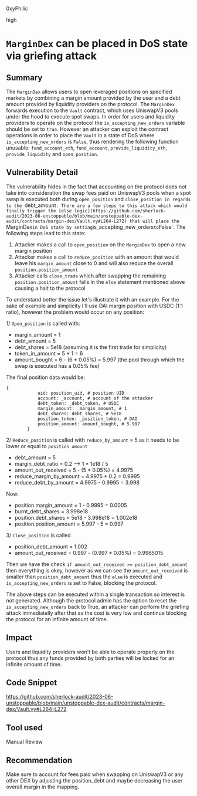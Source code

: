 0xyPhilic

high

# `MarginDex` can be placed in DoS state via griefing attack

## Summary

The `MarginDex` allows users to open leveraged positions on specified markets by combining a margin amount provided by the user and a debt amount provided by liquidity providers on the protocol. The `MarginDex` forwards execution to the `Vault` contract, which uses UniswapV3 pools under the hood to execute spot swaps. In order for users and liquidity providers to operate on the protocol the `is_accepting_new_orders` variable should be set to `true`. However an attacker can exploit the contract operations in order to place the `Vault` in a state of DoS where `is_accepting_new_orders` is `False`, thus rendering the following function unusable: `fund_account_eth`, `fund_account`, `provide_liquidity_eth`, `provide_liquidity` and `open_position`. 

## Vulnerability Detail

The vulnerability hides in the fact that accounting on the protocol does not take into consideration the swap fees paid on UniswapV3 pools when a spot swap is executed both during `open_position` and `close_position in regards to the `debt_amount`. There are a few steps to this attack which would finally trigger the [else logic](https://github.com/sherlock-audit/2023-06-unstoppable/blob/main/unstoppable-dex-audit/contracts/margin-dex/Vault.vy#L264-L272) that will place the `MarginDex` in DoS state by setting `is_accepting_new_orders` to `False`. The following steps lead to this state:
1) Attacker makes a call to `open_position` on the `MarginDex` to open a new margin position
2) Attacker makes a call to `reduce_position` with an amount that would leave his `margin_amount` close to 0 and will also reduce the overall `position.position_amount`
3) Attacker calls `close_trade` which after swapping the remaining `position.position_amount` falls in the `else` statement mentioned above causing a halt to the protocol

To understand better the issue let's illustrate it with an example. For the sake of example and simplicity I'll use DAI margin position with USDC (1:1 ratio), however the problem would occur on any position:

1/ `Open_position` is called with:
- margin_amount = 1
- debt_amount = 5
- debt_shares = 5e18 (assuming it is the first trade for simplicity)
- token_in_amount = 5 + 1 = 6
- amount_bought = 6 - (6 * 0.05%) = 5.997 (the pool through which the swap is executed has a 0.05% fee)

The final position data would be:

```vyper
{
            uid: position_uid, # position UID
            account: _account, # account of the attacker
            debt_token: _debt_token, # USDC
            margin_amount: _margin_amount, # 1
            debt_shares: debt_shares, # 5e18
            position_token: _position_token, # DAI
            position_amount: amount_bought, # 5.997
        }
```

2/ `Reduce_position` is called with `reduce_by_amount` = 5 as it needs to be lower or equal to `position_amount`

- debt_amount = 5 
- margin_debt_ratio = 0.2 --> 1 * 1e18 / 5
- amount_out_received = 5 - (5 * 0.05%) = 4.9975
- reduce_margin_by_amount = 4.9975 * 0.2 = 0.9995
- reduce_debt_by_amount = 4.9975 - 0.9995 = 3.998

Now:
- position.margin_amount = 1 - 0.9995 = 0.0005
- burnt_debt_shares = 3.998e18
- position.debt_shares = 5e18 - 3.998e18 = 1.002e18
- position.position_amount = 5.997 - 5 = 0.997

3/ `Close_position` is called

- position_debt_amount = 1.002
- amount_out_received = 0.997 - (0.997 * 0.05%) = 0.9965015

Then we have the check `if amount_out_received >= position_debt_amount` then everything is okey, however as we can see the `amount_out_received` is smaller than `position_debt_amount` thus the `else` is executed and `is_accepting_new_orders` is set to False, blocking the protocol.

The above steps can be executed within a single transaction so interest is not generated. Although the protocol admin has the option to reset the `is_accepting_new_orders` back to True, an attacker can perform the griefing attack immediatelly after that as the cost is very low and continue blocking the protocol for an infinite amount of time.

## Impact

Users and liquidity providers won't be able to operate properly on the protocol thus any funds provided by both parties will be locked for an infinite amount of time.

## Code Snippet

https://github.com/sherlock-audit/2023-06-unstoppable/blob/main/unstoppable-dex-audit/contracts/margin-dex/Vault.vy#L264-L272

## Tool used

Manual Review

## Recommendation

Make sure to account for fees paid when swapping on UniswapV3 or any other DEX by adjusting the position_debt and maybe decreasing the user overall margin in the mapping.
